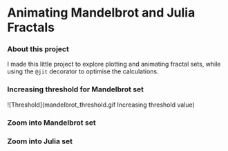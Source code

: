 # Animating Mandelbrot and Julia Fractals

### About this project
I made this little project to explore plotting and animating fractal sets, while using the `@jit` decorator to optimise the calculations.

### Increasing threshold for Mandelbrot set
![Threshold](mandelbrot_threshold.gif Increasing threshold value)

### Zoom into Mandelbrot set


### Zoom into Julia set